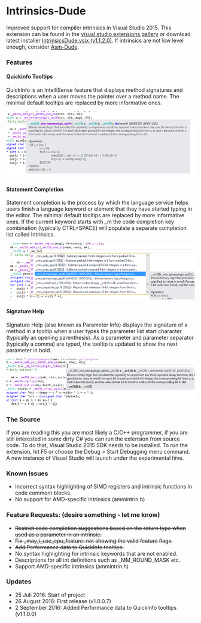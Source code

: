 # Intrinsics-Dude
Improved support for compiler intrinsics in Visual Studio 2015. This extension can be found in the [visual studio extensions gallery](https://visualstudiogallery.msdn.microsoft.com/2deb6fbb-ff72-470b-a9ac-96115a0bf0ad) or download latest installer [IntrinsicsDude.vsix (v1.1.2.0)](https://github.com/HJLebbink/intrinsics-dude/releases/download/1.1.2.0/IntrinsicsDude.vsix). If intrinsics are not low level enough, consider [Asm-Dude](https://github.com/HJLebbink/asm-dude).

### Features

#### Quickinfo Tooltips
QuickInfo is an IntelliSense feature that displays method signatures and descriptions when a user moves the pointer over a method name. The minimal default tooltips are replaced by more informative ones. 

![label-analysis](https://github.com/HJLebbink/intrinsics-dude/blob/master/Images/QuickInfo.png?raw=true "QuickInfo")

#### Statement Completion
Statement completion is the process by which the language service helps users finish a language keyword or element that they have started typing in the editor. The minimal default tooltips are replaced by more informative ones. If the current keyword starts with _m the code completion key combination (typically CTRL+SPACE) will populate a separate completion list called Intrinsics.

![label-analysis](https://github.com/HJLebbink/intrinsics-dude/blob/master/Images/StatementCompletion.png?raw=true "Statement Completion")

#### Signature Help

Signature Help (also known as Parameter Info) displays the signature of a method in a tooltip when a user types the parameter list start character (typically an opening parenthesis). As a parameter and parameter separator (typically a comma) are typed, the tooltip is updated to show the next parameter in bold.

![label-analysis](https://github.com/HJLebbink/intrinsics-dude/blob/master/Images/SignatureHelp.png?raw=true "Signature Help")

### The Source

If you are reading this you are most likely a C/C++ programmer, if you are still interested in some dirty C# you can run the extension from source code. To do that, Visual Studio 2015 SDK needs to be installed. To run the extension, hit F5 or choose the Debug > Start Debugging menu command. A new instance of Visual Studio will launch under the experimental hive.

### Known Issues
* Incorrect syntax highlighting of SIMD registers and intrinsic functions in code comment blocks.
* No support for AMD-specific intrinsics (ammintrin.h)

### Feature Requests: (desire something - let me know)
* ~~Restrict code completion suggestions based on the return type when used as a parameter in an intrinsic.~~
* ~~Fix _may_i_use_cpu_feature: not showing the valid feature flags.~~
* ~~Add Performance data to QuickInfo tooltips.~~
* No syntax highlighting for intrinsic keywords that are not enabled.
* Descriptions for all int definitions such as _MM_ROUND_MASK etc.
* Support AMD-specific intrinsics (ammintrin.h)

### Updates
* 25 Juli 2016: Start of project
* 26 August 2016: First release (v1.0.0.7)
* 2 September 2016: Added Performance data to QuickInfo tooltips (v1.1.0.0)
